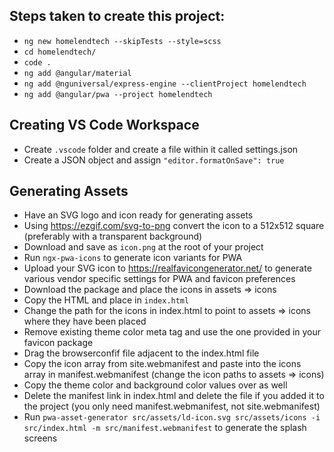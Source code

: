 ## Steps taken to create this project:
* `ng new homelendtech --skipTests --style=scss`
* `cd homelendtech/`
* `code .`
* `ng add @angular/material`
* `ng add @nguniversal/express-engine --clientProject homelendtech`
* `ng add @angular/pwa --project homelendtech`

## Creating VS Code Workspace
* Create `.vscode` folder and create a file within it called settings.json
* Create a JSON object and assign `"editor.formatOnSave": true`

## Generating Assets
* Have an SVG logo and icon ready for generating assets
* Using https://ezgif.com/svg-to-png convert the icon to a 512x512 square (preferably with a transparent background)
* Download and save as `icon.png` at the root of your project
* Run `ngx-pwa-icons` to generate icon variants for PWA
* Upload your SVG icon to https://realfavicongenerator.net/ to generate various vendor specific settings for PWA and favicon preferences
* Download the package and place the icons in assets => icons
* Copy the HTML and place in `index.html`
* Change the path for the icons in index.html to point to assets => icons where they have been placed
* Remove existing theme color meta tag and use the one provided in your favicon package
* Drag the browserconfif file adjacent to the index.html file
* Copy the icon array from site.webmanifest and paste into the icons array in manifest.webmanifest (change the icon paths to assets => icons)
* Copy the theme color and background color values over as well
* Delete the manifest link in index.html and delete the file if you added it to the project (you only need manifest.webmanifest, not site.webmanifest)
* Run `pwa-asset-generator src/assets/ld-icon.svg src/assets/icons -i src/index.html -m src/manifest.webmanifest` to generate the splash screens
